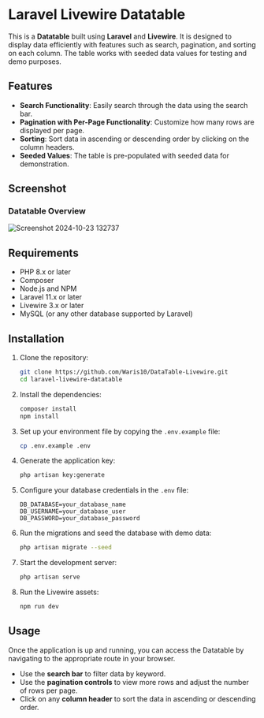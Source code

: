 # Laravel Livewire Datatable

This is a **Datatable** built using **Laravel** and **Livewire**. It is designed to display data efficiently with features such as search, pagination, and sorting on each column. The table works with seeded data values for testing and demo purposes.

## Features

- **Search Functionality**: Easily search through the data using the search bar.
- **Pagination with Per-Page Functionality**: Customize how many rows are displayed per page.
- **Sorting**: Sort data in ascending or descending order by clicking on the column headers.
- **Seeded Values**: The table is pre-populated with seeded data for demonstration.

## Screenshot
### Datatable Overview
![Screenshot 2024-10-23 132737](https://github.com/user-attachments/assets/c20c1acb-d2bf-45b9-b0fb-74e1984df714)

## Requirements

- PHP 8.x or later
- Composer
- Node.js and NPM
- Laravel 11.x or later
- Livewire 3.x or later
- MySQL (or any other database supported by Laravel)

## Installation

1. Clone the repository:

   ```bash
   git clone https://github.com/Waris10/DataTable-Livewire.git
   cd laravel-livewire-datatable
   ```

2. Install the dependencies:

   ```bash
   composer install
   npm install
   ```

3. Set up your environment file by copying the `.env.example` file:

   ```bash
   cp .env.example .env
   ```

4. Generate the application key:

   ```bash
   php artisan key:generate
   ```

5. Configure your database credentials in the `.env` file:

   ```env
   DB_DATABASE=your_database_name
   DB_USERNAME=your_database_user
   DB_PASSWORD=your_database_password
   ```

6. Run the migrations and seed the database with demo data:

   ```bash
   php artisan migrate --seed
   ```

7. Start the development server:

   ```bash
   php artisan serve
   ```

8. Run the Livewire assets:

   ```bash
   npm run dev
   ```

## Usage

Once the application is up and running, you can access the Datatable by navigating to the appropriate route in your browser.

- Use the **search bar** to filter data by keyword.
- Use the **pagination controls** to view more rows and adjust the number of rows per page.
- Click on any **column header** to sort the data in ascending or descending order.
